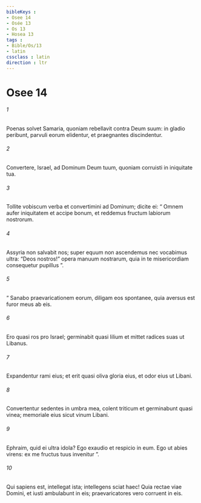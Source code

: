 ```yaml
---
bibleKeys : 
- Osee 14
- Osée 13
- Os 13
- Hosea 13
tags : 
- Bible/Os/13
- latin
cssclass : latin
direction : ltr
---
```


# Osee 14

###### 1
Poenas solvet Samaria, quoniam rebellavit contra Deum suum: in gladio peribunt, parvuli eorum elidentur, et praegnantes discindentur.
###### 2
Convertere, Israel, ad Dominum Deum tuum, quoniam corruisti in iniquitate tua.
###### 3
Tollite vobiscum verba et convertimini ad Dominum; dicite ei: “ Omnem aufer iniquitatem et accipe bonum, et reddemus fructum labiorum nostrorum.
###### 4
Assyria non salvabit nos; super equum non ascendemus nec vocabimus ultra: “Deos nostros!” opera manuum nostrarum, quia in te misericordiam consequetur pupillus ”.
###### 5
“ Sanabo praevaricationem eorum, diligam eos spontanee, quia aversus est furor meus ab eis.
###### 6
Ero quasi ros pro Israel; germinabit quasi lilium et mittet radices suas ut Libanus.
###### 7
Expandentur rami eius; et erit quasi oliva gloria eius, et odor eius ut Libani.
###### 8
Convertentur sedentes in umbra mea, colent triticum et germinabunt quasi vinea; memoriale eius sicut vinum Libani.
###### 9
Ephraim, quid ei ultra idola? Ego exaudio et respicio in eum. Ego ut abies virens: ex me fructus tuus invenitur ”.
###### 10
Qui sapiens est, intellegat ista; intellegens sciat haec! Quia rectae viae Domini, et iusti ambulabunt in eis; praevaricatores vero corruent in eis.
